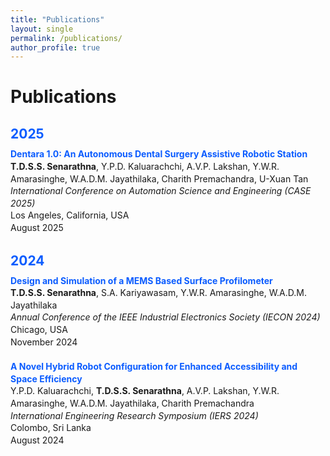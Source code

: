```yaml
---
title: "Publications"
layout: single
permalink: /publications/
author_profile: true
---
```


<h1>Publications</h1>

<!-- 2025 -->
<h2>2025</h2>
<p>
  <a href="https://doi.org/10.1109/CASE58245.2025.11164109" target="_blank" rel="noopener noreferrer">
    <strong>Dentara 1.0: An Autonomous Dental Surgery Assistive Robotic Station</strong>
  </a><br>
  <strong>T.D.S.S. Senarathna</strong>, Y.P.D. Kaluarachchi, A.V.P. Lakshan, Y.W.R. Amarasinghe,
  W.A.D.M. Jayathilaka, Charith Premachandra, U-Xuan Tan<br>
  <em>International Conference on Automation Science and Engineering (CASE 2025)</em><br>
  Los Angeles, California, USA<br>
  August 2025
</p>

<!-- 2024 -->
<h2>2024</h2>

<p>
  <a href="https://doi.org/10.1109/IECON55916.2024.10905143" target="_blank" rel="noopener noreferrer">
    <strong>Design and Simulation of a MEMS Based Surface Profilometer</strong>
  </a><br>
  <strong>T.D.S.S. Senarathna</strong>, S.A. Kariyawasam, Y.W.R. Amarasinghe, W.A.D.M. Jayathilaka<br>
  <em>Annual Conference of the IEEE Industrial Electronics Society (IECON 2024)</em><br>
  Chicago, USA<br>
  November 2024
</p>

<p>
  <a href="https://doi.org/10.1007/978-981-96-1399-1_22" target="_blank" rel="noopener noreferrer">
    <strong>A Novel Hybrid Robot Configuration for Enhanced Accessibility and Space Efficiency</strong>
  </a><br>
  Y.P.D. Kaluarachchi, <strong>T.D.S.S. Senarathna</strong>, A.V.P. Lakshan, Y.W.R. Amarasinghe,
  W.A.D.M. Jayathilaka, Charith Premachandra<br>
  <em>International Engineering Research Symposium (IERS 2024)</em><br>
  Colombo, Sri Lanka<br>
  August 2024
</p>

<style>
  h1 {
    margin-bottom: 10px;
  }
  h2 {
    margin-top: 30px;
    margin-bottom: 10px;
    color: #0b5cff;
  }
  p {
    margin: 0 0 20px;
    line-height: 1.4;
  }
  a {
    color: #0b5cff;
    text-decoration: none;
  }
  a:hover {
    text-decoration: underline;
  }
</style>

